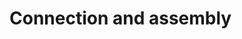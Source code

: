 # Connection and assembly

<script>
window.location.href = "https://wiki.luatos.org/iotpower/cc/parts.html";
</script>
